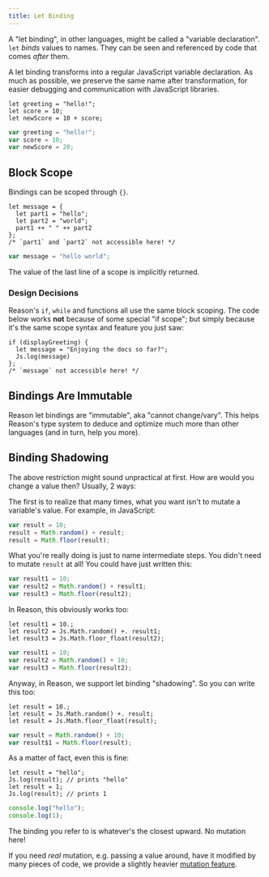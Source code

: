 ```yaml
---
title: Let Binding
---
```


A "let binding", in other languages, might be called a "variable declaration". `let` _binds_ values to names. They can be seen and referenced by code that comes _after_ them.

A let binding transforms into a regular JavaScript variable declaration. As much as possible, we preserve the same name after transformation, for easier debugging and communication with JavaScript libraries.

<!--DOCUSAURUS_CODE_TABS-->
<!--Reason-->
```reason
let greeting = "hello!";
let score = 10;
let newScore = 10 + score;
```
<!--Output-->
```js
var greeting = "hello!";
var score = 10;
var newScore = 20;
```
<!--END_DOCUSAURUS_CODE_TABS-->

## Block Scope

Bindings can be scoped through `{}`.

<!--DOCUSAURUS_CODE_TABS-->
<!--Reason-->
```reason
let message = {
  let part1 = "hello";
  let part2 = "world";
  part1 ++ " " ++ part2
};
/* `part1` and `part2` not accessible here! */
```
<!--Output-->
```js
var message = "hello world";
```
<!--END_DOCUSAURUS_CODE_TABS-->

The value of the last line of a scope is implicitly returned.

### Design Decisions

Reason's `if`, `while` and functions all use the same block scoping. The code below works **not** because of some special "if scope"; but simply because it's the same scope syntax and feature you just saw:

<!--DOCUSAURUS_CODE_TABS-->
<!--Reason-->
```reason
if (displayGreeting) {
  let message = "Enjoying the docs so far?";
  Js.log(message)
};
/* `message` not accessible here! */
```
<!--END_DOCUSAURUS_CODE_TABS-->

## Bindings Are Immutable

Reason let bindings are "immutable", aka "cannot change/vary". This helps Reason's type system to deduce and optimize much more than other languages (and in turn, help you more).

## Binding Shadowing

The above restriction might sound unpractical at first. How are would you change a value then? Usually, 2 ways:

The first is to realize that many times, what you want isn't to mutate a variable's value. For example, in JavaScript:

<!--DOCUSAURUS_CODE_TABS-->
<!--JS-->
```javascript
var result = 10;
result = Math.random() + result;
result = Math.floor(result);
```
<!--END_DOCUSAURUS_CODE_TABS-->

What you're really doing is just to name intermediate steps. You didn't need to mutate `result` at all! You could have just written this:

<!--DOCUSAURUS_CODE_TABS-->
<!--JS-->
```javascript
var result1 = 10;
var result2 = Math.random() + result1;
var result3 = Math.floor(result2);

```
<!--END_DOCUSAURUS_CODE_TABS-->

In Reason, this obviously works too:

<!--DOCUSAURUS_CODE_TABS-->
<!--Reason-->
```reason
let result1 = 10.;
let result2 = Js.Math.random() +. result1;
let result3 = Js.Math.floor_float(result2);
```
<!--Output-->
```js
var result1 = 10;
var result2 = Math.random() + 10;
var result3 = Math.floor(result2);
```
<!--END_DOCUSAURUS_CODE_TABS-->

Anyway, in Reason, we support let binding "shadowing". So you can write this too:

<!--DOCUSAURUS_CODE_TABS-->
<!--Reason-->
```reason
let result = 10.;
let result = Js.Math.random() +. result;
let result = Js.Math.floor_float(result);
```
<!--Output-->
```js
var result = Math.random() + 10;
var result$1 = Math.floor(result);
```
<!--END_DOCUSAURUS_CODE_TABS-->

As a matter of fact, even this is fine:

<!--DOCUSAURUS_CODE_TABS-->
<!--Reason-->
```reason
let result = "hello";
Js.log(result); // prints "hello"
let result = 1;
Js.log(result); // prints 1
```
<!--Output-->
```js
console.log("hello");
console.log(1);
```
<!--END_DOCUSAURUS_CODE_TABS-->

The binding you refer to is whatever's the closest upward. No mutation here!

If you need _real_ mutation, e.g. passing a value around, have it modified by many pieces of code, we provide a slightly heavier [mutation feature](mutation.md).
